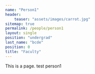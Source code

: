 ```yaml
---
name: "Person1"
header:
    teaser: "assets/images/carrot.jpg"
sitemap: true
permalink: /people/person1
layout: single
position: "undergrad"
last_name: "bcde"
position: 0
title: "Faculty"
---
```



This is a page. test person1 